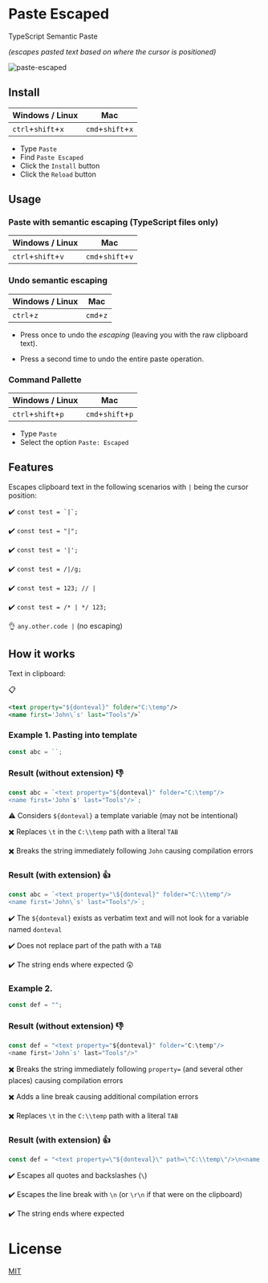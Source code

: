 # Paste Escaped

TypeScript Semantic Paste

_(escapes pasted text based on where the cursor is positioned)_

![paste-escaped][logo]

[logo]: https://github.com/gwicksted/paste-escaped/blob/master/paste.png?raw=true "Paste Escaped"

## Install

| Windows / Linux    | Mac               |
| ------------------ | ----------------- |
| `ctrl`+`shift`+`x` | `cmd`+`shift`+`x` |

* Type `Paste`
* Find `Paste Escaped`
* Click the `Install` button
* Click the `Reload` button

## Usage

### Paste with semantic escaping (TypeScript files only)

| Windows / Linux    | Mac               |
| ------------------ | ----------------- |
| `ctrl`+`shift`+`v` | `cmd`+`shift`+`v` |

### Undo semantic escaping

| Windows / Linux    | Mac              |
| ------------------ | ---------------- |
| `ctrl`+`z`         | `cmd`+`z`        |

* Press once to undo the _escaping_ (leaving you with the raw clipboard text).

* Press a second time to undo the entire paste operation.

### Command Pallette

| Windows / Linux    | Mac               |
| ------------------ | ----------------- |
| `ctrl`+`shift`+`p` | `cmd`+`shift`+`p` |

* Type `Paste`
* Select the option `Paste: Escaped`

## Features

Escapes clipboard text in the following scenarios with `|` being the cursor position:

:heavy_check_mark: ```const test = `|`;```

:heavy_check_mark: `const test = "|";`

:heavy_check_mark: `const test = '|';`

:heavy_check_mark: `const test = /|/g;`

:heavy_check_mark: `const test = 123; // |`

:heavy_check_mark: `const test = /* | */ 123;`

:ok_hand: `any.other.code |` (no escaping)

## How it works

Text in clipboard:

:clipboard:

```xml
<text property="${donteval}" folder="C:\temp"/>
<name first='John\`s' last="Tools"/>`
```

### Example 1. Pasting into template

```TypeScript
const abc = ``;
```

### Result (without extension) :thumbsdown:

```TypeScript
const abc = `<text property="${donteval}" folder="C:\temp"/>
<name first='John`s' last="Tools"/>`;
```

:warning: Considers `${donteval}` a template variable (may not be intentional)

:heavy_multiplication_x: Replaces `\t` in the `C:\\temp` path with a literal `TAB`

:heavy_multiplication_x: Breaks the string immediately following `John` causing compilation errors

### Result (with extension) :thumbsup:

```TypeScript
const abc = `<text property="\${donteval}" folder="C:\\temp"/>
<name first='John\`s' last="Tools"/>`;
```

:heavy_check_mark: The `${donteval}` exists as verbatim text and will not look for a variable named `donteval`

:heavy_check_mark: Does not replace part of the path with a `TAB`

:heavy_check_mark: The string ends where expected :astonished:

### Example 2.

```TypeScript
const def = "";
```

### Result (without extension) :thumbsdown:

```TypeScript
const def = "<text property="${donteval}" folder="C:\temp"/>
<name first='John`s' last="Tools"/>"
```

:heavy_multiplication_x: Breaks the string immediately following `property=` (and several other places) causing compilation errors

:heavy_multiplication_x: Adds a line break causing additional compilation errors

:heavy_multiplication_x: Replaces `\t` in the `C:\\temp` path with a literal `TAB`

### Result (with extension) :thumbsup:

```TypeScript
const def = "<text property=\"${donteval}\" path=\"C:\\temp\"/>\n<name first='John`s' last=\"Tools\"/>";
```

:heavy_check_mark: Escapes all quotes and backslashes (` \ `)

:heavy_check_mark: Escapes the line break with `\n` (or `\r\n` if that were on the clipboard)

:heavy_check_mark: The string ends where expected

# License

[MIT](LICENSE)
